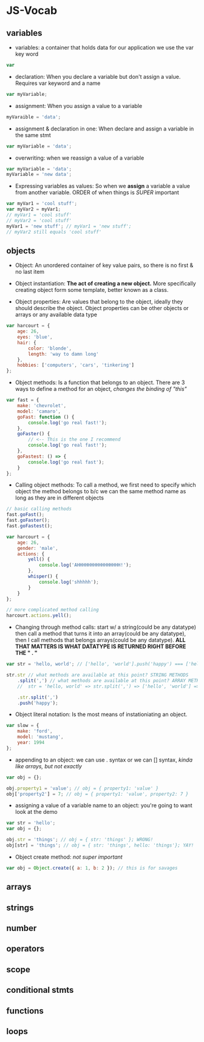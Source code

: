 # JS-Vocab

## variables

- variables: a container that holds data for our application we use the var key word

```js
var
```

- declaration: When you declare a variable but don't assign a value. Requires var keyword and a name

```js
var myVariable;
```

- assignment: When you assign a value to a variable

```js
myVaraible = 'data';
```

- assignment & declaration in one: When declare and assign a variable in the same stmt

```js
var myVariable = 'data';
```

- overwriting: when we reassign a value of a variable

```js
var myVariable = 'data';
myVariable = 'new data';
```

- Expressing variables as values: So when we **assign** a variable a value from another variable. ORDER of when things is _SUPER_ important

```js
var myVar1 = 'cool stuff';
var myVar2 = myVar1;
// myVar1 = 'cool stuff'
// myVar2 = 'cool stuff'
myVar1 = 'new stuff'; // myVar1 = 'new stuff';
// myVar2 still equals 'cool stuff'
```

## objects

- Object: An unordered container of key value pairs, so there is no first & no last item

- Object instantiation: **The act of creating a new object.** More specifically creating object form some template, better known as a class.

- Object properties: Are values that belong to the object, ideally they should describe the object. Object properties can be other objects or arrays or any available data type

```js
var harcourt = {
	age: 26,
	eyes: 'blue',
	hair: {
		color: 'blonde',
		length: 'way to damn long'
	},
	hobbies: ['computers', 'cars', 'tinkering']
};
```

- Object methods: Is a function that belongs to an object. There are 3 ways to define a method for an object, _changes the binding of "this"_

```js
var fast = {
	make: 'chevrolet',
	model: 'camaro',
	goFast: function () {
		console.log('go real fast!');
	},
	goFaster() {
		// <-- This is the one I recommend
		console.log('go real fast!');
	},
	goFastest: () => {
		console.log('go real fast');
	}
};
```

- Calling object methods: To call a method, we first need to specify which object the method belongs to b/c we can the same method name as long as they are in different objects

```js
// basic calling methods
fast.goFast();
fast.goFaster();
fast.goFastest();

var harcourt = {
	age: 26,
	gender: 'male',
	actions: {
		yell() {
			console.log('AHHHHHHHHHHHHHHHH!');
		},
		whisper() {
			console.log('shhhhh');
		}
	}
};

// more complicated method calling
harcourt.actions.yell();
```

- Changing through method calls: start w/ a string(could be any datatype) then call a method that turns it into an array(could be any datatype), then I call methods that belongs arrays(could be any datatype). **ALL THAT MATTERS IS WHAT DATATYPE IS RETURNED RIGHT BEFORE THE " . "**

```js
var str = 'hello, world'; // ['hello', 'world'].push('happy') === ['hello', 'world', 'happy']

str.str // what methods are available at this point? STRING METHODS
	.split(',') // what methods are available at this point? ARRAY METHODS
	//  str = 'hello, world' => str.split(',') => ['hello', 'world'] => ['hello', 'world'].push('happy') === ['hello', 'world', 'happy']

	.str.split(',')
	.push('happy');
```

- Object literal notation: Is the most means of instationiating an object.

```js
var slow = {
	make: 'ford',
	model: 'mustang',
	year: 1994
};
```

- appending to an object: we can use . syntax or we can [] syntax, _kinda like arrays, but not exactly_

```js
var obj = {};

obj.property1 = 'value'; // obj = { property1: 'value' }
obj['property2'] = 7; // obj = { property1: 'value', property2: 7 }
```

- assigning a value of a variable name to an object: you're going to want look at the demo

```js
var str = 'hello';
var obj = {};

obj.str = 'things'; // obj = { str: 'things' }; WRONG!
obj[str] = 'things'; // obj = { str: 'things', hello: 'things'}; YAY!
```

- Object create method: _not super important_

```js
var obj = Object.create({ a: 1, b: 2 }); // this is for savages
```

## arrays

## strings

## number

## operators

## scope

## conditional stmts

## functions

## loops
